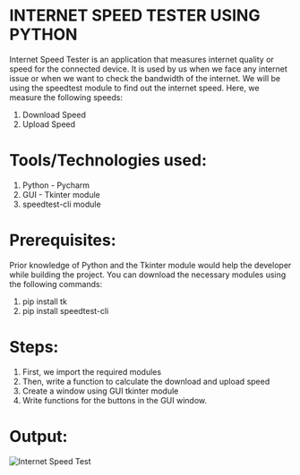 # INTERNET SPEED TESTER USING PYTHON
  Internet Speed Tester is an application that measures internet quality or speed for the connected device. It is used by us when we face any internet issue or when we want to check the bandwidth of the internet.  We will be using the speedtest module to find out the internet speed. Here, we measure the following speeds:
1. Download Speed
2. Upload Speed

# Tools/Technologies used:
1. Python - Pycharm
2. GUI - Tkinter module
3. speedtest-cli module

# Prerequisites:
Prior knowledge of Python and the Tkinter module would help the developer while building the project. You can download the necessary modules using the following commands:
1. pip install tk
2. pip install speedtest-cli

# Steps:
1. First, we import the required modules
2. Then, write a function to calculate the download and upload speed
3. Create a window using GUI tkinter module
4. Write functions for the buttons in the GUI window.

# Output:
![Internet Speed Test](https://github.com/Navina-Murugadas/Internet_Speed_Test_Python/assets/72821323/964e63b5-9205-4ed3-855e-2ce9ad7af4c8)

